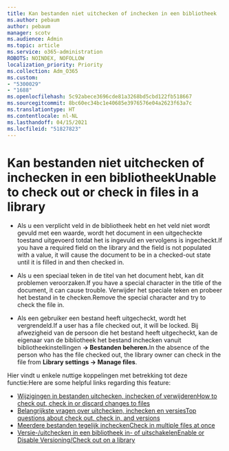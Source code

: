 ```yaml
---
title: Kan bestanden niet uitchecken of inchecken in een bibliotheek
ms.author: pebaum
author: pebaum
manager: scotv
ms.audience: Admin
ms.topic: article
ms.service: o365-administration
ROBOTS: NOINDEX, NOFOLLOW
localization_priority: Priority
ms.collection: Adm_O365
ms.custom:
- "5300029"
- "1688"
ms.openlocfilehash: 5c92abece3696cde81a3268bd5cbd122fb518667
ms.sourcegitcommit: 8bc60ec34bc1e40685e3976576e04a2623f63a7c
ms.translationtype: HT
ms.contentlocale: nl-NL
ms.lasthandoff: 04/15/2021
ms.locfileid: "51827823"
---
```

# <a name="unable-to-check-out-or-check-in-files-in-a-library"></a><span data-ttu-id="b52f4-102">Kan bestanden niet uitchecken of inchecken in een bibliotheek</span><span class="sxs-lookup"><span data-stu-id="b52f4-102">Unable to check out or check in files in a library</span></span>

- <span data-ttu-id="b52f4-103">Als u een verplicht veld in de bibliotheek hebt en het veld niet wordt gevuld met een waarde, wordt het document in een uitgecheckte toestand uitgevoerd totdat het is ingevuld en vervolgens is ingecheckt.</span><span class="sxs-lookup"><span data-stu-id="b52f4-103">If you have a required field on the library and the field is not populated with a value, it will cause the document to be in a checked-out state until it is filled in and then checked in.</span></span>

- <span data-ttu-id="b52f4-104">Als u een speciaal teken in de titel van het document hebt, kan dit problemen veroorzaken.</span><span class="sxs-lookup"><span data-stu-id="b52f4-104">If you have a special character in the title of the document, it can cause trouble.</span></span> <span data-ttu-id="b52f4-105">Verwijder het speciale teken en probeer het bestand in te checken.</span><span class="sxs-lookup"><span data-stu-id="b52f4-105">Remove the special character and try to check the file in.</span></span>

- <span data-ttu-id="b52f4-106">Als een gebruiker een bestand heeft uitgecheckt, wordt het vergrendeld.</span><span class="sxs-lookup"><span data-stu-id="b52f4-106">If a user has a file checked out, it will be locked.</span></span>  <span data-ttu-id="b52f4-107">Bij afwezigheid van de persoon die het bestand heeft uitgecheckt, kan de eigenaar van de bibliotheek het bestand inchecken vanuit bibliotheekinstellingen **-> Bestanden beheren.**</span><span class="sxs-lookup"><span data-stu-id="b52f4-107">In the absence of the person who has the file checked out, the library owner can check in the file from **Library settings -> Manage files**.</span></span>

<span data-ttu-id="b52f4-108">Hier vindt u enkele nuttige koppelingen met betrekking tot deze functie:</span><span class="sxs-lookup"><span data-stu-id="b52f4-108">Here are some helpful links regarding this feature:</span></span>

- [<span data-ttu-id="b52f4-109">Wijzigingen in bestanden uitchecken, inchecken of verwijderen</span><span class="sxs-lookup"><span data-stu-id="b52f4-109">How to check out, check in or discard changes to files</span></span>](https://support.office.com/article/check-out-check-in-or-discard-changes-to-files-in-a-library-7e2c12a9-a874-4393-9511-1378a700f6de)
- [<span data-ttu-id="b52f4-110">Belangrijkste vragen over uitchecken, inchecken en versies</span><span class="sxs-lookup"><span data-stu-id="b52f4-110">Top questions about check out, check in, and versions</span></span>](https://support.office.com/article/Top-questions-about-check-out-check-in-and-versions-7E941339-E972-4C7A-A79A-80A1FCF84076)
- [<span data-ttu-id="b52f4-111">Meerdere bestanden tegelijk inchecken</span><span class="sxs-lookup"><span data-stu-id="b52f4-111">Check in multiple files at once</span></span>](https://support.office.com/article/check-out-check-in-or-discard-changes-to-files-in-a-library-7e2c12a9-a874-4393-9511-1378a700f6de)
- [<span data-ttu-id="b52f4-112">Versie-/uitchecken in een bibliotheek in- of uitschakelen</span><span class="sxs-lookup"><span data-stu-id="b52f4-112">Enable or Disable Versioning/Check out on a library</span></span>](https://support.office.com/article/enable-and-configure-versioning-for-a-list-or-library-1555d642-23ee-446a-990a-bcab618c7a37)
